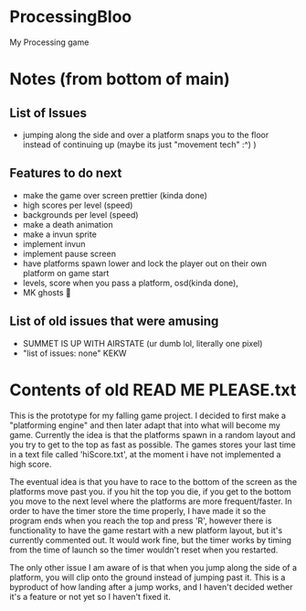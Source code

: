 # ProcessingBloo
My Processing game

# Notes (from bottom of main)
## List of Issues
* jumping along the side and over a platform snaps you to the floor instead of continuing up (maybe its just "movement tech" :^) )

## Features to do next
* make the game over screen prettier (kinda done)
* high scores per level (speed)
* backgrounds per level (speed)
* make a death animation
* make a invun sprite
* implement invun
* implement pause screen
* have platforms spawn lower and lock the player out on their own platform on game start
* levels, score when you pass a platform, osd(kinda done),
* MK ghosts :eyes:

## List of old issues that were amusing
* SUMMET IS UP WITH AIRSTATE (ur dumb lol, literally one pixel)
* "list of issues: none" KEKW

# Contents of old READ ME PLEASE.txt
This is the prototype for my falling game project. I decided to first make a "platforming engine" and then later adapt that into what will become my game. Currently the idea is that the platforms spawn in a random layout and you try to get to the top as fast as possible. The games stores your last time in a text file called 'hiScore.txt', at the moment i have not implemented a high score.

The eventual idea is that you have to race to the bottom of the screen as the platforms move past you. if you hit the top you die, if you get to the bottom you move to the next level where the platforms are more frequent/faster. In order to have the timer store the time properly, I have made it so the program ends when you reach the top and press 'R', however there is functionality to have the game restart with a new platform layout, but  it's currently commented out. It would work fine, but the timer works by timing from the time of launch so the timer wouldn't reset when you restarted. 

The only other issue I am aware of is that when you jump along the side of a platform, you will clip onto the ground instead of jumping past it. This is a byproduct of how landing after a jump works, and I haven't decided wether it's a feature or not yet so I haven't fixed it.

